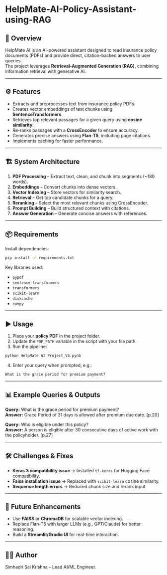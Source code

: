    # HelpMate-AI-Policy-Assistant-using-RAG

   ## 📌 Overview
HelpMate AI is an AI-powered assistant designed to read insurance policy documents (PDFs) and provide direct, citation-backed answers to user queries.  
The project leverages **Retrieval-Augmented Generation (RAG)**, combining information retrieval with generative AI.

---

## ⚙️ Features
- Extracts and preprocesses text from insurance policy PDFs.
- Creates vector embeddings of text chunks using **SentenceTransformers**.
- Retrieves top relevant passages for a given query using **cosine similarity**.
- Re-ranks passages with a **CrossEncoder** to ensure accuracy.
- Generates precise answers using **Flan-T5**, including page citations.
- Implements caching for faster performance.

---

## 🏗️ System Architecture
1. **PDF Processing** – Extract text, clean, and chunk into segments (~180 words).  
2. **Embeddings** – Convert chunks into dense vectors.  
3. **Vector Indexing** – Store vectors for similarity search.  
4. **Retrieval** – Get top candidate chunks for a query.  
5. **Reranking** – Select the most relevant chunks using CrossEncoder.  
6. **Prompt Building** – Build structured context with citations.  
7. **Answer Generation** – Generate concise answers with references.

---

## 📦 Requirements
Install dependencies:
```bash
pip install -r requirements.txt
```

Key libraries used:
- `pypdf`
- `sentence-transformers`
- `transformers`
- `scikit-learn`
- `diskcache`
- `numpy`

---

## ▶️ Usage
1. Place your **policy PDF** in the project folder.  
2. Update the `PDF_PATH` variable in the script with your file path.  
3. Run the pipeline:
```bash
python HelpMate AI Project_V4.pynb
```
4. Enter your query when prompted, e.g.:
```
What is the grace period for premium payment?
```

---

## 📊 Example Queries & Outputs
**Query:** What is the grace period for premium payment?  
**Answer:** Grace Period of 31 days is allowed after premium due date. [p.20]  

**Query:** Who is eligible under this policy?  
**Answer:** A person is eligible after 30 consecutive days of active work with the policyholder. [p.27]  

---

## 🛠️ Challenges & Fixes
- **Keras 3 compatibility issue** → Installed `tf-keras` for Hugging Face compatibility.  
- **Faiss installation issue** → Replaced with `scikit-learn` cosine similarity.  
- **Sequence length errors** → Reduced chunk size and rerank input.  

---

## 🚀 Future Enhancements
- Use **FAISS** or **ChromaDB** for scalable vector indexing.  
- Replace Flan-T5 with larger LLMs (e.g., GPT/Claude) for better reasoning.  
- Build a **Streamlit/Gradio UI** for real-time interaction.  

---

## 👨‍💻 Author
Simhadri Sai Krishna – Lead AI/ML Engineer.
